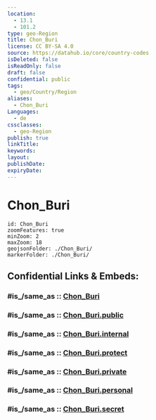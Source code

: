```yaml
---
location:
  - 13.1
  - 101.2
type: geo-Region
title: Chon_Buri
license: CC BY-SA 4.0
source: https://datahub.io/core/country-codes
isDeleted: false
isReadOnly: false
draft: false
confidential: public
tags:
  - geo/Country/Region
aliases:
  - Chon_Buri
Languages:
  - de
cssclasses:
  - geo-Region
publish: true
linkTitle:
keywords:
layout:
publishDate:
expiryDate:
---
```


# Chon_Buri

```leaflet
id: Chon_Buri
zoomFeatures: true 
minZoom: 2 
maxZoom: 18
geojsonFolder: ./Chon_Buri/
markerFolder: ./Chon_Buri/
```


## Confidential Links & Embeds: 

### #is_/same_as :: [Chon_Buri](/_Standards/Earth/Continent/Asia/Asia~South~East/Thailand/Provinces~Thailand/Chon_Buri.md) 

### #is_/same_as :: [Chon_Buri.public](/_public/Earth/Continent/Asia/Asia~South~East/Thailand/Provinces~Thailand/Chon_Buri.public.md) 

### #is_/same_as :: [Chon_Buri.internal](/_internal/Earth/Continent/Asia/Asia~South~East/Thailand/Provinces~Thailand/Chon_Buri.internal.md) 

### #is_/same_as :: [Chon_Buri.protect](/_protect/Earth/Continent/Asia/Asia~South~East/Thailand/Provinces~Thailand/Chon_Buri.protect.md) 

### #is_/same_as :: [Chon_Buri.private](/_private/Earth/Continent/Asia/Asia~South~East/Thailand/Provinces~Thailand/Chon_Buri.private.md) 

### #is_/same_as :: [Chon_Buri.personal](/_personal/Earth/Continent/Asia/Asia~South~East/Thailand/Provinces~Thailand/Chon_Buri.personal.md) 

### #is_/same_as :: [Chon_Buri.secret](/_secret/Earth/Continent/Asia/Asia~South~East/Thailand/Provinces~Thailand/Chon_Buri.secret.md)

